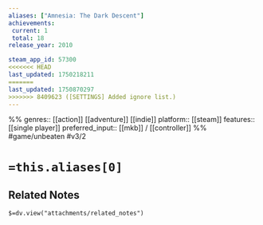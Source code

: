 ```yaml
---
aliases: ["Amnesia: The Dark Descent"]
achievements:
 current: 1
 total: 18
release_year: 2010

steam_app_id: 57300
<<<<<<< HEAD
last_updated: 1750218211
=======
last_updated: 1750870297
>>>>>>> 8409623 ([SETTINGS] Added ignore list.)
---
```

%%
genres:: [[action]] [[adventure]] [[indie]]
platform:: [[steam]]
features:: [[single player]]
preferred_input:: [[mkb]] / [[controller]]
%%
#game/unbeaten
#v3/2

# `=this.aliases[0]`
## Related Notes
`$=dv.view("attachments/related_notes")`